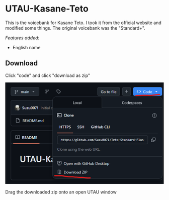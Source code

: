 # UTAU-Kasane-Teto

This is the voicebank for Kasane Teto. I took it from the official website and modified some things. The original voicebank was the "Standard+".

*Features added:*

+ English name

## Download
Click "code" and click "download as zip"

<img src="https://raw.githubusercontent.com/Suzu0071/Helper-Repository/refs/heads/main/Teto-Standard-Plus-VCV/Download-zip.png">

Drag the downloaded zip onto an open UTAU window